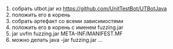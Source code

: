 1. собрать utbot.jar из https://github.com/UnitTestBot/UTBotJava
2. положить его в корень
3. собрать артефакт со всеми зависимостями
4. положить его в корень с именем fuzzing.jar
5. jar uvfm fuzzing.jar META-INF/MANIFEST.MF
6. можно делать java -jar fuzzing.jar ...